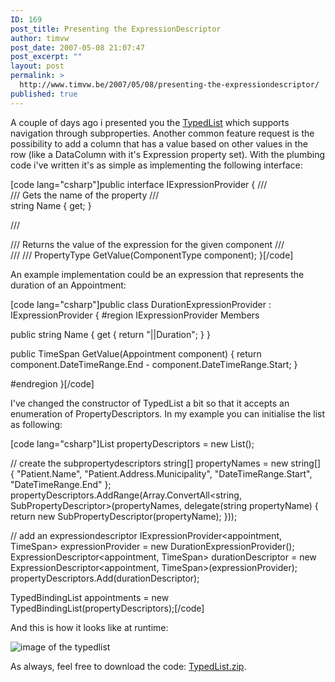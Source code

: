 ```yaml
---
ID: 169
post_title: Presenting the ExpressionDescriptor
author: timvw
post_date: 2007-05-08 21:07:47
post_excerpt: ""
layout: post
permalink: >
  http://www.timvw.be/2007/05/08/presenting-the-expressiondescriptor/
published: true
---
```

<p>A couple of days ago i presented you the <a href="http://www.timvw.be/presenting-the-typedlistt/">TypedList</a> which supports navigation through subproperties. Another common feature request is the possibility to add a column that has a value based on other values in the row (like a DataColumn with it's Expression property set). With the plumbing code i've written it's as simple as implementing the following interface:</p>
[code lang="csharp"]public interface IExpressionProvider<componentType, PropertyType>
{
 /// <summary>
 /// Gets the name of the property
 /// </summary>
 string Name { get; }

 /// <summary>
 /// Returns the value of the expression for the given component
 /// </summary>
 /// <param name="component"></param>
 /// <returns></returns>
 PropertyType GetValue(ComponentType component);
}[/code]
<p>An example implementation could be an expression that represents the duration of an Appointment:</p>
[code lang="csharp"]public class DurationExpressionProvider : IExpressionProvider<appointment, TimeSpan>
{
 #region IExpressionProvider<appointment,TimeSpan> Members

 public string Name { get { return "||Duration"; } }

 public TimeSpan GetValue(Appointment component)
 {
  return component.DateTimeRange.End - component.DateTimeRange.Start;
 }

 #endregion
}[/code]
<p>I've changed the constructor of TypedList a bit so that it accepts an enumeration of PropertyDescriptors. In my example you can initialise the list as following:</p>
[code lang="csharp"]List<propertyDescriptor> propertyDescriptors = new List<propertyDescriptor>();

// create the subpropertydescriptors
string[] propertyNames = new string[] { "Patient.Name", "Patient.Address.Municipality", "DateTimeRange.Start", "DateTimeRange.End" };
propertyDescriptors.AddRange(Array.ConvertAll<string, SubPropertyDescriptor<appointment>>(propertyNames, delegate(string propertyName) { return new SubPropertyDescriptor<appointment>(propertyName); }));

// add an expressiondescriptor
IExpressionProvider<appointment, TimeSpan> expressionProvider = new DurationExpressionProvider();
ExpressionDescriptor<appointment, TimeSpan> durationDescriptor = new ExpressionDescriptor<appointment, TimeSpan>(expressionProvider);
propertyDescriptors.Add(durationDescriptor);

TypedBindingList<appointment> appointments = new TypedBindingList<appointment>(propertyDescriptors);[/code]
<p>And this is how it looks like at runtime:</p>
<img src="http://www.timvw.be/wp-content/images/typedlist-3.gif" alt="image of the typedlist"/>
<p>As always, feel free to download the code: <a href="http://www.timvw.be/wp-content/code/csharp/TypedList.zip">TypedList.zip</a>.</p>
